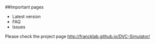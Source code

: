##Important pages

* Latest version
* FAQ
* Issues

Please check the project page http://francklab.github.io/DVC-Simulator/
